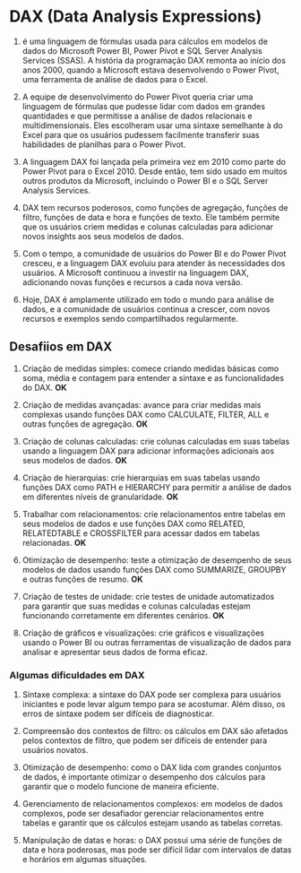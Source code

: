 # DAX (Data Analysis Expressions)

1. é uma linguagem de fórmulas usada para cálculos em modelos de dados do Microsoft Power BI, Power Pivot e SQL Server Analysis Services (SSAS). A história da programação DAX remonta ao início dos anos 2000, quando a Microsoft estava desenvolvendo o Power Pivot, uma ferramenta de análise de dados para o Excel.

2. A equipe de desenvolvimento do Power Pivot queria criar uma linguagem de fórmulas que pudesse lidar com dados em grandes quantidades e que permitisse a análise de dados relacionais e multidimensionais. Eles escolheram usar uma sintaxe semelhante à do Excel para que os usuários pudessem facilmente transferir suas habilidades de planilhas para o Power Pivot.

3. A linguagem DAX foi lançada pela primeira vez em 2010 como parte do Power Pivot para o Excel 2010. Desde então, tem sido usado em muitos outros produtos da Microsoft, incluindo o Power BI e o SQL Server Analysis Services.

4. DAX tem recursos poderosos, como funções de agregação, funções de filtro, funções de data e hora e funções de texto. Ele também permite que os usuários criem medidas e colunas calculadas para adicionar novos insights aos seus modelos de dados.

5. Com o tempo, a comunidade de usuários do Power BI e do Power Pivot cresceu, e a linguagem DAX evoluiu para atender às necessidades dos usuários. A Microsoft continuou a investir na linguagem DAX, adicionando novas funções e recursos a cada nova versão.

6. Hoje, DAX é amplamente utilizado em todo o mundo para análise de dados, e a comunidade de usuários continua a crescer, com novos recursos e exemplos sendo compartilhados regularmente.

## Desafiios em DAX

1. Criação de medidas simples: comece criando medidas básicas como soma, média e contagem para entender a sintaxe e as funcionalidades do DAX. **OK**

2. Criação de medidas avançadas: avance para criar medidas mais complexas usando funções DAX como CALCULATE, FILTER, ALL e outras funções de agregação. **OK**

3. Criação de colunas calculadas: crie colunas calculadas em suas tabelas usando a linguagem DAX para adicionar informações adicionais aos seus modelos de dados. **OK**

4. Criação de hierarquias: crie hierarquias em suas tabelas usando funções DAX como PATH e HIERARCHY para permitir a análise de dados em diferentes níveis de granularidade. **OK**

5. Trabalhar com relacionamentos: crie relacionamentos entre tabelas em seus modelos de dados e use funções DAX como RELATED, RELATEDTABLE e CROSSFILTER para acessar dados em tabelas relacionadas. **OK**

6. Otimização de desempenho: teste a otimização de desempenho de seus modelos de dados usando funções DAX como SUMMARIZE, GROUPBY e outras funções de resumo. **OK**

7. Criação de testes de unidade: crie testes de unidade automatizados para garantir que suas medidas e colunas calculadas estejam funcionando corretamente em diferentes cenários. **OK**

8. Criação de gráficos e visualizações: crie gráficos e visualizações usando o Power BI ou outras ferramentas de visualização de dados para analisar e apresentar seus dados de forma eficaz.


### Algumas dificuldades em DAX

1. Sintaxe complexa: a sintaxe do DAX pode ser complexa para usuários iniciantes e pode levar algum tempo para se acostumar. Além disso, os erros de sintaxe podem ser difíceis de diagnosticar.

2. Compreensão dos contextos de filtro: os cálculos em DAX são afetados pelos contextos de filtro, que podem ser difíceis de entender para usuários novatos.

3. Otimização de desempenho: como o DAX lida com grandes conjuntos de dados, é importante otimizar o desempenho dos cálculos para garantir que o modelo funcione de maneira eficiente.

4. Gerenciamento de relacionamentos complexos: em modelos de dados complexos, pode ser desafiador gerenciar relacionamentos entre tabelas e garantir que os cálculos estejam usando as tabelas corretas.

5. Manipulação de datas e horas: o DAX possui uma série de funções de data e hora poderosas, mas pode ser difícil lidar com intervalos de datas e horários em algumas situações.